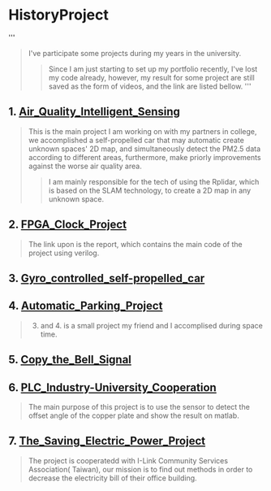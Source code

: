 # HistoryProject
'''
> I've participate some projects during my years in the university.
>> Since I am just starting to set up my portfolio recently, I've lost my code already, however, my result for some project are still saved as the form of videos, and the link are listed bellow.
>> '''
## 1. [Air_Quality_Intelligent_Sensing](https://drive.google.com/file/d/1dnx8poMDC9YPr49BTg2RB9gRO9hNxdRZ/view?usp=sharing)
> This is the main project I am working on with my partners in college, we accomplished a self-propelled car that may automatic create unknown spaces' 2D map, and simultaneously detect the PM2.5 data according to different areas, furthermore, make priorly improvements against the worse air quality area. 
>> I am mainly responsible for the tech of using the Rplidar, which is based on the SLAM technology, to create a 2D map in any unknown space.
## 2. [FPGA_Clock_Project](https://drive.google.com/file/d/1DF6MYyo6Qt-xA5MYnypatDZ69QQvUU0v/view?usp=sharing)
> The link upon is the report, which contains the main code of the project using verilog. 
## 3. [Gyro_controlled_self-propelled_car](https://drive.google.com/file/d/15QZ_TeQ5waM1vnYl1dHeycSbmKgJCb3n/view?usp=sharing)
## 4. [Automatic_Parking_Project](https://drive.google.com/file/d/1O0W3-hL8coeywjIYgLPUuJGoiGfgPRE5/view?usp=sharing)
> 3. and 4. is a small project my friend and I accomplised during space time.
## 5. [Copy_the_Bell_Signal](https://drive.google.com/file/d/18IOyGmWG7nNHuQQAtKCC7LVyelMtgBcA/view?usp=sharing)
## 6. [PLC_Industry-University_Cooperation](https://drive.google.com/file/d/12lNS9v_xETSaUjBllMcOCVX1baW4xLXR/view?usp=sharing)
> The main purpose of this project is to use the sensor to detect the offset angle of the copper plate and show the result on matlab.
## 7. [The_Saving_Electric_Power_Project](https://drive.google.com/file/d/1pzbCzqMfGy2QFAYBpwGXnjmrdycYk00L/view?usp=sharing)
> The project is cooperatedd with I-Link Community Services Association( Taiwan), our mission is to find out methods in order to decrease the electricity bill of their office building. 
